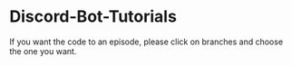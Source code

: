 # Discord-Bot-Tutorials
If you want the code to an episode, please click on branches and choose the one you want.
